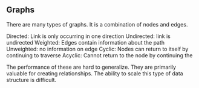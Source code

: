 ## Graphs

There are many types of graphs. It is a combination of nodes and edges. 

Directed: Link is only occurring in one direction
Undirected: link is undirected
Weighted: Edges contain information about the path
Unweighted: no information on edge
Cyclic: Nodes can return to itself by continuing to traverse
Acyclic: Cannot return to the node by continuing the 

The performance of these are hard to generalize. They are primarily valuable for creating relationships. The ability to scale this type of data structure is difficult. 